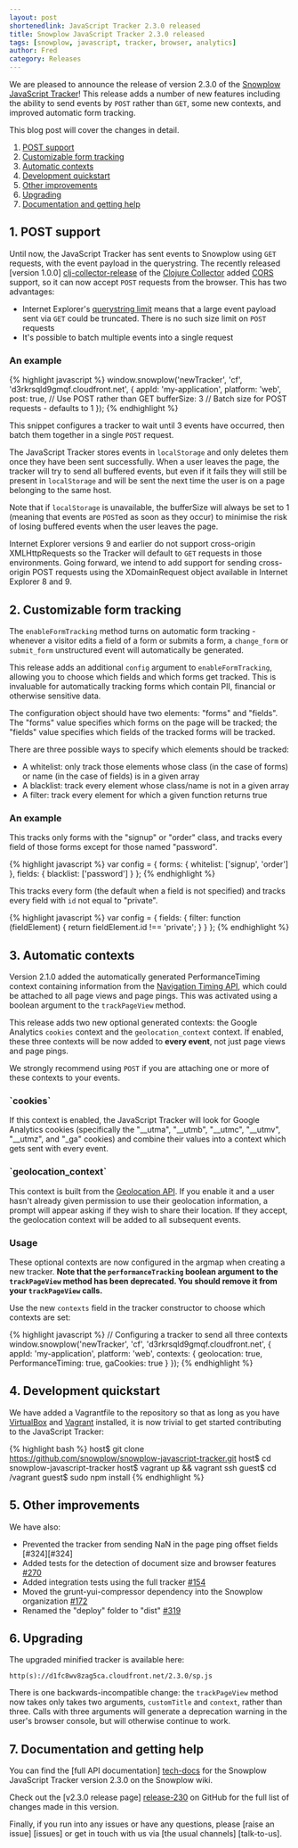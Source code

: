 ```yaml
---
layout: post
shortenedlink: JavaScript Tracker 2.3.0 released
title: Snowplow JavaScript Tracker 2.3.0 released
tags: [snowplow, javascript, tracker, browser, analytics]
author: Fred
category: Releases
---
```


We are pleased to announce the release of version 2.3.0 of the [Snowplow JavaScript Tracker][release-230]! This release adds a number of new features including the ability to send events by `POST` rather than `GET`, some new contexts, and improved automatic form tracking.

This blog post will cover the changes in detail.

1. [POST support](/blog/2015/03/03/snowplow-javascript-tracker-2.3.0-released/#post)
2. [Customizable form tracking](/blog/2015/03/03/snowplow-javascript-tracker-2.3.0-released/#forms)
3. [Automatic contexts](/blog/2015/03/03/snowplow-javascript-tracker-2.3.0-released/#contexts)
4. [Development quickstart](/blog/2015/03/03/snowplow-javascript-tracker-2.3.0-released/#post)
5. [Other improvements](/blog/2015/03/03/snowplow-javascript-tracker-2.3.0-released/#other)
6. [Upgrading](/blog/2015/03/03/snowplow-javascript-tracker-2.3.0-released/#upgrading)
7. [Documentation and getting help](/blog/2015/03/03/snowplow-javascript-tracker-2.3.0-released/#help)

<!--more-->

<h2><a name="post">1. POST support</a></h2>

Until now, the JavaScript Tracker has sent events to Snowplow using `GET` requests, with the event payload in the querystring. The recently released [version 1.0.0] [clj-collector-release] of the [Clojure Collector][clojure-collector] added [CORS][cors] support, so it can now accept `POST` requests from the browser. This has two advantages:

- Internet Explorer's [querystring limit][ie-limit] means that a large event payload sent via `GET` could be truncated. There is no such size limit on `POST` requests
- It's possible to batch multiple events into a single request

<h3>An example</h3>

{% highlight javascript %}
window.snowplow('newTracker', 'cf', 'd3rkrsqld9gmqf.cloudfront.net', {
	appId: 'my-application',
	platform: 'web',
	post: true, // Use POST rather than GET
	bufferSize: 3 // Batch size for POST requests - defaults to 1
});
{% endhighlight %}

This snippet configures a tracker to wait until 3 events have occurred, then batch them together in a single `POST` request.

The JavaScript Tracker stores events in `localStorage` and only deletes them once they have been sent successfully. When a user leaves the page, the tracker will try to send all buffered events, but even if it fails they will still be present in `localStorage` and will be sent the next time the user is on a page belonging to the same host.

Note that if `localStorage` is unavailable, the bufferSize will always be set to 1 (meaning that events are `POST`ed as soon as they occur) to minimise the risk of losing buffered events when the user leaves the page.

Internet Explorer versions 9 and earlier do not support cross-origin XMLHttpRequests so the Tracker will default to `GET` requests in those environments. Going forward, we intend to add support for sending cross-origin POST requests using the XDomainRequest object available in Internet Explorer 8 and 9.

<h2><a name="forms">2. Customizable form tracking</a></h2>

The `enableFormTracking` method turns on automatic form tracking - whenever a visitor edits a field of a form or submits a form, a `change_form` or `submit_form` unstructured event will automatically be generated.

This release adds an additional `config` argument to `enableFormTracking`, allowing you to choose which fields and which forms get tracked. This is invaluable for automatically tracking forms which contain PII, financial or otherwise sensitive data.

 The configuration object should have two elements: "forms" and "fields". The "forms" value specifies which forms on the page will be tracked; the "fields" value specifies which fields of the tracked forms will be tracked.

There are three possible ways to specify which elements should be tracked:

* A whitelist: only track those elements whose class (in the case of forms) or name (in the case of fields) is in a given array
* A blacklist: track every element whose class/name is not in a given array
* A filter: track every element for which a given function returns true

<h3>An example</h3>

This tracks only forms with the "signup" or "order" class, and tracks every field of those forms except for those named "password".

{% highlight javascript %}
var config = {
	forms: {
		whitelist: ['signup', 'order']
	},
	fields: {
		blacklist: ['password']
	}
};
{% endhighlight %}

This tracks every form (the default when a field is not specified) and tracks every field with `id` not equal to "private".

{% highlight javascript %}
var config = {
	fields: {
		filter: function (fieldElement) {
			return fieldElement.id !== 'private';
		}
	}
};
{% endhighlight %}

<h2><a name="contexts">3. Automatic contexts</a></h2>

Version 2.1.0 added the automatically generated PerformanceTiming context containing information from the [Navigation Timing API][navigation-timing], which could be attached to all page views and page pings. This was activated using a boolean argument to the `trackPageView` method.

This release adds two new optional generated contexts: the Google Analytics `cookies` context and the `geolocation_context` context. If enabled, these three contexts will be now added to **every event**, not just page views and page pings.

We strongly recommend using `POST` if you are attaching one or more of these contexts to your events.

<h3>`cookies`</h3>

If this context is enabled, the JavaScript Tracker will look for Google Analytics cookies (specifically the "__utma", "__utmb", "__utmc", "__utmv", "__utmz", and "_ga" cookies) and combine their values into a context which gets sent with every event.

<h3>`geolocation_context`</h3>

This context is built from the [Geolocation API][geolocation-api]. If you enable it and a user hasn't already given permission to use their geolocation information, a prompt will appear asking if they wish to share their location. If they accept, the geolocation context will be added to all subsequent events.

<h3>Usage</h3>

These optional contexts are now configured in the argmap when creating a new tracker. **Note that the `performanceTracking` boolean argument to the `trackPageView` method has been deprecated. You should remove it from your `trackPageView` calls.**

Use the new `contexts` field in the tracker constructor to choose which contexts are set:

{% highlight javascript %}
// Configuring a tracker to send all three contexts
window.snowplow('newTracker', 'cf', 'd3rkrsqld9gmqf.cloudfront.net', {
	appId: 'my-application',
	platform: 'web',
	contexts: {
		geolocation: true,
		PerformanceTiming: true,
		gaCookies: true
	}
});
{% endhighlight %}

<h2><a name="forms">4. Development quickstart</a></h2>

We have added a Vagrantfile to the repository so that as long as you have [VirtualBox][virtualbox-install] and [Vagrant][vagrant-install] installed, it is now trivial to get started contributing to the JavaScript Tracker:

{% highlight bash %}
 host$ git clone https://github.com/snowplow/snowplow-javascript-tracker.git
 host$ cd snowplow-javascript-tracker
 host$ vagrant up && vagrant ssh
guest$ cd /vagrant
guest$ sudo npm install
{% endhighlight %}

<h2><a name="other">5. Other improvements</a></h2>

We have also:

* Prevented the tracker from sending NaN in the page ping offset fields [#324][#324]
* Added tests for the detection of document size and browser features [#270][270]
* Added integration tests using the full tracker [#154][154]
* Moved the grunt-yui-compressor dependency into the Snowplow organization [#172][172]
* Renamed the "deploy" folder to "dist" [#319][319]

<h2><a name="upgrading">6. Upgrading</a></h2>

The upgraded minified tracker is available here:

    http(s)://d1fc8wv8zag5ca.cloudfront.net/2.3.0/sp.js

There is one backwards-incompatible change: the `trackPageView` method now takes only takes two arguments, `customTitle` and `context`, rather than three. Calls with three arguments will generate a deprecation warning in the user's browser console, but will otherwise continue to work.

<h2><a name="help">7. Documentation and getting help</a></h2>

You can find the [full API documentation] [tech-docs] for the Snowplow JavaScript Tracker version 2.3.0 on the Snowplow wiki.

Check out the [v2.3.0 release page] [release-230] on GitHub for the full list of changes made in this version.

Finally, if you run into any issues or have any questions, please [raise an issue] [issues] or get in touch with us via [the usual channels] [talk-to-us].

[clj-collector-release]: /blog/2015/03/02/snowplow-r61-pygmy-parrot-released/#clj-collector-updates
[release-230]: https://github.com/snowplow/snowplow-javascript-tracker/releases/tag/2.3.0
[clojure-collector]: https://github.com/snowplow/snowplow/tree/master/2-collectors/clojure-collector
[cors]: http://en.wikipedia.org/wiki/Cross-origin_resource_sharing
[ie-limit]: http://stackoverflow.com/questions/812925/what-is-the-maximum-possible-length-of-a-query-string
[navigation-timing]: https://dvcs.w3.org/hg/webperf/raw-file/tip/specs/NavigationTiming/Overview.html
[geolocation-api]: https://developer.mozilla.org/en-US/docs/Web/API/Geolocation/Using_geolocation
[vagrant-install]: http://docs.vagrantup.com/v2/installation/index.html
[virtualbox-install]: https://www.virtualbox.org/wiki/Downloads
[tech-docs]: https://github.com/snowplow/snowplow/wiki/1-General-parameters-for-the-Javascript-tracker
[324]: https://github.com/snowplow/snowplow-javascript-tracker/issues/324
[325]: https://github.com/snowplow/snowplow-javascript-tracker/issues/325
[270]: https://github.com/snowplow/snowplow-javascript-tracker/issues/270
[154]: https://github.com/snowplow/snowplow-javascript-tracker/issues/154
[172]: https://github.com/snowplow/snowplow-javascript-tracker/issues/172
[319]: https://github.com/snowplow/snowplow-javascript-tracker/issues/319
